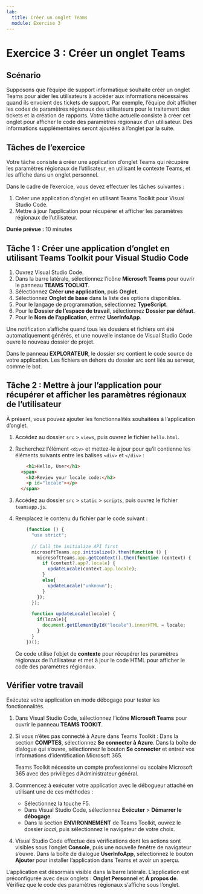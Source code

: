 ```yaml
---
lab:
  title: Créer un onglet Teams
  module: Exercise 3
---
```


# Exercice 3 : Créer un onglet Teams

## Scénario

Supposons que l’équipe de support informatique souhaite créer un onglet Teams pour aider les utilisateurs à accéder aux informations nécessaires quand ils envoient des tickets de support. Par exemple, l’équipe doit afficher les codes de paramètres régionaux des utilisateurs pour le traitement des tickets et la création de rapports. Votre tâche actuelle consiste à créer cet onglet pour afficher le code des paramètres régionaux d’un utilisateur. Des informations supplémentaires seront ajoutées à l’onglet par la suite.

## Tâches de l’exercice

Votre tâche consiste à créer une application d’onglet Teams qui récupère les paramètres régionaux de l’utilisateur, en utilisant le contexte Teams, et les affiche dans un onglet personnel.

Dans le cadre de l’exercice, vous devez effectuer les tâches suivantes :

1. Créer une application d’onglet en utilisant Teams Toolkit pour Visual Studio Code.
1. Mettre à jour l’application pour récupérer et afficher les paramètres régionaux de l’utilisateur.

**Durée prévue :** 10 minutes

## Tâche 1 : Créer une application d’onglet en utilisant Teams Toolkit pour Visual Studio Code

1. Ouvrez Visual Studio Code.
1. Dans la barre latérale, sélectionnez l’icône **Microsoft Teams** pour ouvrir le panneau **TEAMS TOOLKIT**.
1. Sélectionnez **Créer une application**, puis **Onglet**.
1. Sélectionnez **Onglet de base** dans la liste des options disponibles.
1. Pour le langage de programmation, sélectionnez **TypeScript**.
1. Pour le **Dossier de l’espace de travail**, sélectionnez **Dossier par défaut**.
1. Pour le **Nom de l’application**, entrez **UserInfoApp**.

Une notification s’affiche quand tous les dossiers et fichiers ont été automatiquement générés, et une nouvelle instance de Visual Studio Code ouvre le nouveau dossier de projet.

Dans le panneau **EXPLORATEUR**, le dossier *src* contient le code source de votre application. Les fichiers en dehors du dossier *src* sont liés au serveur, comme le bot.

## Tâche 2 : Mettre à jour l’application pour récupérer et afficher les paramètres régionaux de l’utilisateur

À présent, vous pouvez ajouter les fonctionnalités souhaitées à l’application d’onglet.

1. Accédez au dossier `src` > `views`, puis ouvrez le fichier `hello.html`.
1. Recherchez l’élément `<div>` et mettez-le à jour pour qu’il contienne les éléments suivants entre les balises `<div>` et `</div>` :

    ```html
        <h1>Hello, User</h1>
      <span>
        <h2>Review your locale code:</h2>
        <p id="locale"></p>
      </span>
    ```

1. Accédez au dossier `src` > `static` > `scripts`, puis ouvrez le fichier `teamsapp.js`.
1. Remplacez le contenu du fichier  par le code suivant :

    ```typescript
        (function () {
          "use strict";
        
          // Call the initialize API first
          microsoftTeams.app.initialize().then(function () {
            microsoftTeams.app.getContext().then(function (context) {
              if (context?.app?.locale) {
                updateLocale(context.app.locale);
              }
              else{
                updateLocale("unknown");
              }
            });
          });
        
          function updateLocale(locale) {
            if(locale){
              document.getElementById("locale").innerHTML = locale;
            }
          }
        })();
    ```

    Ce code utilise l’objet de **contexte** pour récupérer les paramètres régionaux de l’utilisateur et met à jour le code HTML pour afficher le code des paramètres régionaux.

## Vérifier votre travail

Exécutez votre application en mode débogage pour tester les fonctionnalités.

1. Dans Visual Studio Code, sélectionnez l’icône **Microsoft Teams** pour ouvrir le panneau **TEAMS TOOKIT**.

2. Si vous n’êtes pas connecté à Azure dans Teams Toolkit : Dans la section **COMPTES**, sélectionnez **Se connecter à Azure**. Dans la boîte de dialogue qui s’ouvre, sélectionnez le bouton **Se connecter** et entrez vos informations d’identification Microsoft 365.

   Teams Toolkit nécessite un compte professionnel ou scolaire Microsoft 365 avec des privilèges d’Administrateur général.

3. Commencez à exécuter votre application avec le débogueur attaché en utilisant une de ces méthodes :

   - Sélectionnez la touche F5.
   - Dans Visual Studio Code, sélectionnez **Exécuter** > **Démarrer le débogage**.
   - Dans la section **ENVIRONNEMENT** de Teams Toolkit, ouvrez le dossier *local*, puis sélectionnez le navigateur de votre choix.

4. Visual Studio Code effectue des vérifications dont les actions sont visibles sous l’onglet **Console**, puis une nouvelle fenêtre de navigateur s’ouvre. Dans la boîte de dialogue **UserInfoApp**, sélectionnez le bouton **Ajouter** pour installer l’application dans Teams et avoir un aperçu.

L’application est désormais visible dans la barre latérale. L’application est préconfigurée avec deux onglets : **Onglet Personnel** et **À propos de**. Vérifiez que le code des paramètres régionaux s’affiche sous l’onglet.
